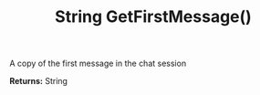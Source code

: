 ﻿---
uid: crmscript_ref_NSChatSessionEntity_GetFirstMessage
title: String GetFirstMessage()
intellisense: NSChatSessionEntity.GetFirstMessage
keywords: NSChatSessionEntity, GetFirstMessage
so.topic: reference
---

A copy of the first message in the chat session

**Returns:** String



